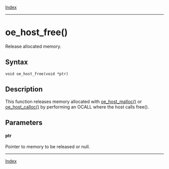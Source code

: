 [Index](index.md)

---
# oe_host_free()

Release allocated memory.

## Syntax

    void oe_host_free(void *ptr)
## Description 

This function releases memory allocated with [oe_host_malloc()](enclave_8h_a10b3ff4164db3852c41fa431950bebb3_1a10b3ff4164db3852c41fa431950bebb3.md) or [oe_host_calloc()](enclave_8h_a4a6f218a37d256fdda8e5912f40c9dd9_1a4a6f218a37d256fdda8e5912f40c9dd9.md) by performing an OCALL where the host calls free().



## Parameters

#### ptr

Pointer to memory to be released or null.

---
[Index](index.md)

